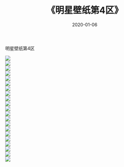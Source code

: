 ﻿---
layout: post
title:  《明星壁纸第4区》
date:   2020-01-06
img: http://img.660000.xyz/Sharelink/壁纸/明星壁纸/000-4.jpg
categories: [美女, 清纯, 唯美]
---

明星壁纸第4区

  ![](http://img.660000.xyz/Sharelink/壁纸/明星壁纸/084.jpg) <br> ![](http://img.660000.xyz/Sharelink/壁纸/明星壁纸/085.jpg) <br> ![](http://img.660000.xyz/Sharelink/壁纸/明星壁纸/086.jpg) <br> ![](http://img.660000.xyz/Sharelink/壁纸/明星壁纸/087.jpg) <br> ![](http://img.660000.xyz/Sharelink/壁纸/明星壁纸/088.jpg) <br> ![](http://img.660000.xyz/Sharelink/壁纸/明星壁纸/089.jpg) <br> ![](http://img.660000.xyz/Sharelink/壁纸/明星壁纸/090.jpg) <br> ![](http://img.660000.xyz/Sharelink/壁纸/明星壁纸/091.jpg) <br> ![](http://img.660000.xyz/Sharelink/壁纸/明星壁纸/092.jpg) <br> ![](http://img.660000.xyz/Sharelink/壁纸/明星壁纸/093.jpg) <br> ![](http://img.660000.xyz/Sharelink/壁纸/明星壁纸/094.jpg) <br> ![](http://img.660000.xyz/Sharelink/壁纸/明星壁纸/095.jpg) <br> ![](http://img.660000.xyz/Sharelink/壁纸/明星壁纸/096.jpg) <br> ![](http://img.660000.xyz/Sharelink/壁纸/明星壁纸/097.jpg) <br> ![](http://img.660000.xyz/Sharelink/壁纸/明星壁纸/098.jpg) <br> ![](http://img.660000.xyz/Sharelink/壁纸/明星壁纸/099.jpg) <br> ![](http://img.660000.xyz/Sharelink/壁纸/明星壁纸/100.jpg) <br> ![](http://img.660000.xyz/Sharelink/壁纸/明星壁纸/101.jpg) <br> ![](http://img.660000.xyz/Sharelink/壁纸/明星壁纸/102.jpg) <br> ![](http://img.660000.xyz/Sharelink/壁纸/明星壁纸/103.jpg) <br> ![](http://img.660000.xyz/Sharelink/壁纸/明星壁纸/104.jpg) <br>